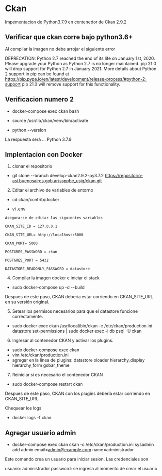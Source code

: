 # Ckan

Impementacion de Python3.7.9 en contenedor de Ckan 2.9.2

## Verificar que ckan corre bajo python3.6+

Al compilar la imagen no debe arrojar el siguiente error

DEPRECATION: Python 2.7 reached the end of its life on January 1st, 2020. Please upgrade your Python as Python 2.7 is no longer maintained. pip 21.0 will drop support for Python 2.7 in January 2021. More details about Python 2 support in pip can be found at https://pip.pypa.io/en/latest/development/release-process/#python-2-support pip 21.0 will remove support for this functionality.

## Verificacion numero 2

- docker-compose exec ckan bash

- source /usr/lib/ckan/venv/bin/activate

- python --version

La respuesta será ... Python 3.7.9


## Implentacion con Docker

1. clonar el repositorio

- git clone --branch develop-ckan2.9.2-py3.7.2 https://repositorio-asi.buenosaires.gob.ar/ssppbe_usig/ckan.git

2. Editar el archivo de variables de entorno

- cd ckan/contrib/docker

- vi .env

``` 
Asegurarse de editar las siguientes variables

CKAN_SITE_ID = 127.0.0.1

CKAN_SITE_URL= http://localhost:5000

CKAN_PORT= 5000

POSTGRES_PASSWORD = ckan

POSTGRES_PORT = 5432

DATASTORE_READONLY_PASSWORD = datastore

```

4. Compilar la imagen docker e iniciar el stack

- sudo docker-compose up -d --build

Despues de este paso, CKAN debería estar corriendo en CKAN_SITE_URL en su versión original.

5. Setear los permisos necesarios para que el datastore funcione correctamente.

- sudo docker exec ckan /usr/local/bin/ckan -c /etc/ckan/production.ini datastore set-permissions | sudo docker exec -i db psql -U ckan

6. Ingresar al contenedor CKAN y activar los plugins.

- sudo docker-compose exec ckan 
- vim /etc/ckan/production.ini
- agregar en la linea de plugins:
    datastore xloader hierarchy_display hierarchy_form gobar_theme

7. Reiniciar si es necesario el contenedor CKAN 

- sudo docker-compose restart ckan

Despues de este paso, CKAN con los plugins debería estar corriendo en CKAN_SITE_URL.

Chequear los logs
- docker logs -f ckan

## Agregar usuario admin

- docker-compose exec ckan ckan -c /etc/ckan/production.ini sysadmin add admin email=admin@example.com name=administrador


Este comando crea un usuario para iniciar sesion. Las credenciales son

usuario: administrador
password: se ingresa al momento de crear el usuario